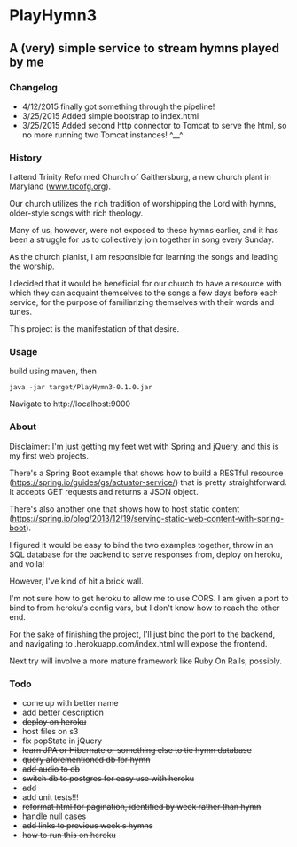 # PlayHymn3
## A (very) simple service to stream hymns played by me

### Changelog
- 4/12/2015 finally got something through the pipeline!
- 3/25/2015 Added simple bootstrap to index.html
- 3/25/2015 Added second http connector to Tomcat to serve the html, so no more running two Tomcat instances! ^__^

### History
I attend Trinity Reformed Church of Gaithersburg, a new church plant in Maryland (www.trcofg.org).

Our church utilizes the rich tradition of worshipping the Lord with hymns, older-style songs with rich theology.

Many of us, however, were not exposed to these hymns earlier, and it has been a struggle for us to collectively join together in song every Sunday.

As the church pianist, I am responsible for learning the songs and leading the worship.

I decided that it would be beneficial for our church to have a resource with which they can acquaint themselves to the songs a few days before each service, for the purpose of familiarizing themselves with their words and tunes.

This project is the manifestation of that desire.

### Usage
build using maven, then

```
java -jar target/PlayHymn3-0.1.0.jar
```

Navigate to http://localhost:9000

### About
Disclaimer: I'm just getting my feet wet with Spring and jQuery, and this is my first web projects.

There's a Spring Boot example that shows how to build a RESTful resource (https://spring.io/guides/gs/actuator-service/) that is pretty straightforward. It accepts GET requests and returns a JSON object.

There's also another one that shows how to host static content (https://spring.io/blog/2013/12/19/serving-static-web-content-with-spring-boot).

I figured it would be easy to bind the two examples together, throw in an SQL database for the backend to serve responses from, deploy on heroku, and voila!

However, I've kind of hit a brick wall.

I'm not sure how to get heroku to allow me to use CORS. I am given a port to bind to from heroku's config vars, but I don't know how to reach the other end.

For the sake of finishing the project, I'll just bind the port to the backend, and navigating to <name>.herokuapp.com/index.html will expose the frontend.

Next try will involve a more mature framework like Ruby On Rails, possibly.


### Todo
- come up with better name
- add better description
- ~~deploy on heroku~~
- host files on s3
- fix popState in jQuery
- ~~learn JPA or Hibernate or something else to tie hymn database~~
- ~~query aforementioned db for hymn~~
- ~~add audio to db~~
- ~~switch db to postgres for easy use with heroku~~
- ~~add <audio> to html~~
- add unit tests!!!
- ~~reformat html for pagination, identified by week rather than hymn~~
- handle null cases
- ~~add links to previous week's hymns~~
- ~~how to run this on heroku~~

